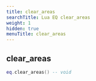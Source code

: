 ```yaml
---
title: clear_areas
searchTitle: Lua EQ clear_areas
weight: 1
hidden: true
menuTitle: clear_areas
---
```

## clear_areas
```lua
eq.clear_areas() -- void
```